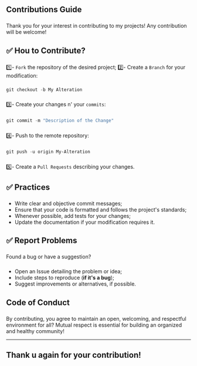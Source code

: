 **<h2>Contributions Guide</h2>**

###

Thank you for your interest in contributing to my projects! Any contribution will be welcome!

###

**<h2>✅ Hou to Contribute?</h2>**

###

1️⃣- `Fork` the repository of the desired project;
2️⃣- Create a `Branch` for your modification:

###
```powershell
git checkout -b My Alteration
```

###

3️⃣- Create your changes n' your `commits`:

###
```powershell
git commit -m "Description of the Change"
```

###

4️⃣- Push to the remote repository:

###
```powershell
git push -u origin My-Alteration
```

###

5️⃣- Create a `Pull Requests` describing your changes.

###

**<h2>✅ Practices</h2>**

###

- Write clear and objective commit messages;
- Ensure that your code is formatted and follows the project's standards;
- Whenever possible, add tests for your changes;
- Update the documentation if your modification requires it.

###

**<h2>✅ Report Problems</h2>**

###

Found a bug or have a suggestion?

###

- Open an Issue detailing the problem or idea;
- Include steps to reproduce (**if it's a bug**);
- Suggest improvements or alternatives, if possible.

###

**<h2>Code of Conduct</h2>**

###

By contributing, you agree to maintain an open, welcoming, and respectful environment for all?
Mutual respect is essential for building an organized and healthy community!

---

**<h2>Thank u again for your contribution!</h2>**


